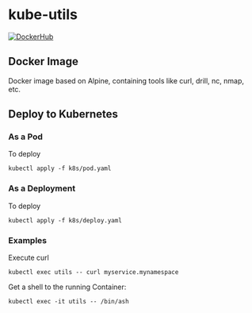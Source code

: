 # kube-utils
[![DockerHub](https://img.shields.io/badge/Dockerhub-serbangilvitu%2Fkube--utils-orange.svg)](https://hub.docker.com/r/serbangilvitu/kube-utils)
## Docker Image
Docker image based on Alpine, containing tools like curl, drill, nc, nmap, etc.

## Deploy to Kubernetes
### As a Pod
To deploy
```
kubectl apply -f k8s/pod.yaml
```

### As a Deployment
To deploy
```
kubectl apply -f k8s/deploy.yaml
```

### Examples
Execute curl
```
kubectl exec utils -- curl myservice.mynamespace
```

Get a shell to the running Container:
```
kubectl exec -it utils -- /bin/ash
```
